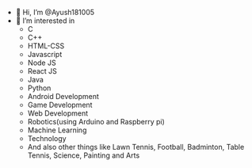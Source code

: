 - 👋 Hi, I’m @Ayush181005
- 👀 I’m interested in
  - C
  - C++
  - HTML-CSS
  - Javascript
  - Node JS
  - React JS
  - Java
  - Python
  - Android Development
  - Game Development
  - Web Development
  - Robotics(using Arduino and Raspberry pi)
  - Machine Learning
  - Technology
  - And also other things like Lawn Tennis, Football, Badminton, Table Tennis, Science, Painting and Arts
<!----- 🌱 I’m currently learning React and MERN Stack---->

<!---
Ayush181005/Ayush181005 is a ✨ special ✨ repository because its `README.md` (this file) appears on your GitHub profile.
You can click the Preview link to take a look at your changes.
--->
